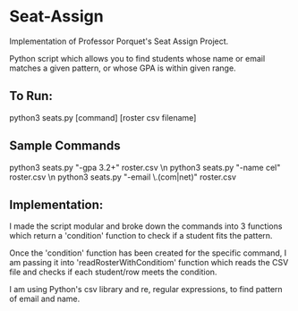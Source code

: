 # Seat-Assign


Implementation of Professor Porquet's Seat Assign Project.

Python script which allows you to find students whose name or email matches a given pattern, or whose GPA is within given range.

## To Run:
python3 seats.py [command] [roster csv filename]

## Sample Commands
python3 seats.py "-gpa 3.2+" roster.csv \n
python3 seats.py "-name cel" roster.csv \n
python3 seats.py "-email \\.(com|net)" roster.csv

## Implementation:
I made the script modular and broke down the commands into 3 functions which return a 'condition' function to check if a student fits the pattern. 

Once the 'condition' function has been created for the specific command, I am passing it into 'readRosterWithConditiom' function which reads the CSV file and checks if each student/row meets the condition. 

I am using Python's csv library and re, regular expressions, to find pattern of email and name.

